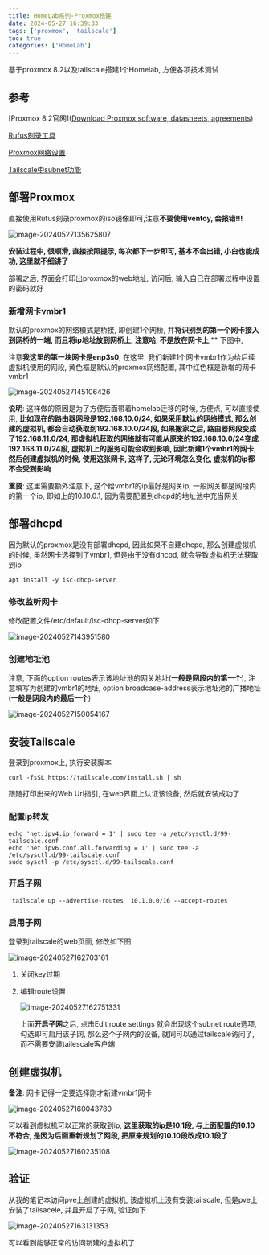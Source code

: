 ```yaml
---
title: HomeLab系列-Proxmox搭建
date: 2024-05-27 16:39:33
tags: ['proxmox', 'tailscale']
toc: true
categories: ['HomeLab']
---
```


基于proxmox 8.2以及tailscale搭建1个Homelab, 方便各项技术测试

<!--more-->

## 参考

[Proxmox 8.2官网]([Download Proxmox software, datasheets, agreements](https://www.proxmox.com/en/downloads))

[Rufus刻录工具](https://rufus.ie/zh/)

[Proxmox网络设置](https://pve-doc-cn.readthedocs.io/zh-cn/latest/chapter_system_administration/netconfig.html)

[Tailscale中subnet功能](https://tailscale.com/kb/1019/subnets)

## 部署Proxmox

直接使用Rufus刻录proxmox的iso镜像即可,注意**不要使用ventoy, 会报错!!!**

![image-20240527135625807](./../images/image-20240527135625807.png)

**安装过程中, 很顺滑, 直接按照提示, 每次都下一步即可, 基本不会出错, 小白也能成功, 这里就不细讲了**

部署之后, 界面会打印出proxmox的web地址, 访问后, 输入自己在部署过程中设置的密码就好

### 新增网卡vmbr1

默认的proxmox的网络模式是桥接, 即创建1个网桥, 并**将识别到的第一个网卡接入到网桥的一端, 而且将ip地址放到网桥上, 注意哈, 不是放在网卡上**,** 下图中,

注意**我这里的第一块网卡是enp3s0**, 在这里, 我们新建1个网卡vmbr1作为给后续虚拟机使用的网段,  黄色框是默认的proxmox网络配置, 其中红色框是新增的网卡vmbr1

![image-20240527145106426](./../images/image-20240527145106426.png)

**说明**: 这样做的原因是为了方便后面带着homelab迁移的时候, 方便点, 可以直接使用, **比如现在的路由器网段是192.168.10.0/24, 如果采用默认的网络模式, 那么创建的虚拟机, 都会自动获取到192.168.10.0/24段, 如果搬家之后, 路由器网段变成了192.168.11.0/24, 那虚拟机获取的网络就有可能从原来的192.168.10.0/24变成192.168.11.0/24段, 虚拟机上的服务可能会收到影响, 因此新建1个vmbr1的网卡, 然后创建虚拟机的时候, 使用这张网卡, 这样子, 无论环境怎么变化, 虚拟机的ip都不会受到影响**

**重要**: 这里需要额外注意下, 这个给vmbr1的ip最好是网关ip, 一般网关都是网段内的第一个ip, 即如上的10.10.0.1, 因为需要配置到dhcpd的地址池中充当网关

## 部署dhcpd

因为默认的proxmox是没有部署dhcpd, 因此如果不自建dhcpd, 那么创建虚拟机的时候, 虽然网卡选择到了vmbr1, 但是由于没有dhcpd, 就会导致虚拟机无法获取到ip

``` shell
apt install -y isc-dhcp-server
```

### 修改监听网卡

修改配置文件/etc/default/isc-dhcp-server如下

![image-20240527143951580](./../images/image-20240527143951580.png)

### 创建地址池

注意, 下面的option routes表示该地址池的网关地址(**一般是网段内的第一个**), 注意填写为创建的vmbr1的地址, option broadcase-address表示地址池的广播地址(**一般是网段内的最后一个**)

![image-20240527150054167](./../images/image-20240527150054167.png)

## 安装Tailscale

登录到proxmox上, 执行安装脚本

```shell
curl -fsSL https://tailscale.com/install.sh | sh
```

跟随打印出来的Web Url指引, 在web界面上认证该设备, 然后就安装成功了

### 配置ip转发

```shell
echo 'net.ipv4.ip_forward = 1' | sudo tee -a /etc/sysctl.d/99-tailscale.conf
echo 'net.ipv6.conf.all.forwarding = 1' | sudo tee -a /etc/sysctl.d/99-tailscale.conf
sudo sysctl -p /etc/sysctl.d/99-tailscale.conf
```

### 开启子网

```shell
 tailscale up --advertise-routes  10.1.0.0/16 --accept-routes
```

### 启用子网

登录到tailscale的web页面, 修改如下图

![image-20240527162703161](./../images/image-20240527162703161.png)

1. 关闭key过期

2. 编辑route设置

   ![image-20240527162751331](./../images/image-20240527162751331.png)

   上面**开启子网**之后, 点击Edit route settings 就会出现这个subnet route选项, 勾选即可启用该子网, 那么这个子网内的设备, 就同可以通过tailscale访问了, 而不需要安装tailescale客户端

## 创建虚拟机

**备注**: 网卡记得一定要选择刚才新建vmbr1网卡

![image-20240527160043780](./../images/image-20240527160043780.png)

可以看到虚拟机可以正常的获取到ip, **这里获取的ip是10.1段, 与上面配置的10.10不符合, 是因为后面重新规划了网段, 把原来规划的10.10段改成10.1段了**

![image-20240527160235108](./../images/image-20240527160235108.png)



## 验证

从我的笔记本访问pve上创建的虚拟机, 该虚拟机上没有安装tailscale, 但是pve上安装了tailsacele, 并且开启了子网, 验证如下

![image-20240527163131353](./../images/image-20240527163131353.png)

可以看到能够正常的访问新建的虚拟机了
